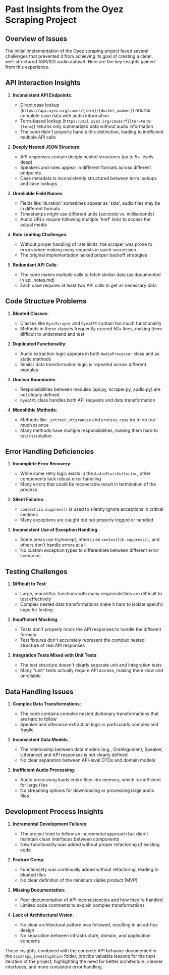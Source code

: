 # Past Insights from the Oyez Scraping Project

## Overview of Issues

The initial implementation of the Oyez scraping project faced several challenges that prevented it from achieving its goal of creating a clean, well-structured ASR/SID audio dataset. Here are the key insights gained from this experience.

## API Interaction Insights

1. **Inconsistent API Endpoints**:

   - Direct case lookup (`https://api.oyez.org/cases/{term}/{docket_number}`) returns complete case data with audio information
   - Term-based lookup (`https://api.oyez.org/cases?filter=term:{term}`) returns only summarized data without audio information
   - The code didn't properly handle this distinction, leading to inefficient multiple API calls

2. **Deeply Nested JSON Structure**:

   - API responses contain deeply nested structures (up to 5+ levels deep)
   - Speakers and roles appear in different formats across different endpoints
   - Case metadata is inconsistently structured between term lookups and case lookups

3. **Unreliable Field Names**:

   - Fields like 'duration' sometimes appear as 'size', audio files may be in different formats
   - Timestamps might use different units (seconds vs. milliseconds)
   - Audio URLs require following multiple 'href' links to access the actual media

4. **Rate Limiting Challenges**:

   - Without proper handling of rate limits, the scraper was prone to errors when making many requests in quick succession
   - The original implementation lacked proper backoff strategies

5. **Redundant API Calls**:
   - The code makes multiple calls to fetch similar data (as documented in api_notes.md)
   - Each case requires at least two API calls to get all necessary data

## Code Structure Problems

1. **Bloated Classes**:

   - Classes like `OyezScraper` and `OyezAPI` contain too much functionality
   - Methods in these classes frequently exceed 50+ lines, making them difficult to understand and test

2. **Duplicated Functionality**:

   - Audio extraction logic appears in both `AudioProcessor` class and as static methods
   - Similar data transformation logic is repeated across different modules

3. **Unclear Boundaries**:

   - Responsibilities between modules (api.py, scraper.py, audio.py) are not clearly defined
   - `OyezAPI` class handles both API requests and data transformation

4. **Monolithic Methods**:
   - Methods like `_extract_utterances` and `process_case` try to do too much at once
   - Many methods have multiple responsibilities, making them hard to test in isolation

## Error Handling Deficiencies

1. **Incomplete Error Recovery**:

   - While some retry logic exists in the `AudioStatsCollector`, other components lack robust error handling
   - Many errors that could be recoverable result in termination of the process

2. **Silent Failures**:

   - `contextlib.suppress()` is used to silently ignore exceptions in critical sections
   - Many exceptions are caught but not properly logged or handled

3. **Inconsistent Use of Exception Handling**:
   - Some areas use try/except, others use `contextlib.suppress()`, and others don't handle errors at all
   - No custom exception types to differentiate between different error scenarios

## Testing Challenges

1. **Difficult to Test**:

   - Large, monolithic functions with many responsibilities are difficult to test effectively
   - Complex nested data transformations make it hard to isolate specific logic for testing

2. **Insufficient Mocking**:

   - Tests don't properly mock the API responses to handle the different formats
   - Test fixtures don't accurately represent the complex nested structure of real API responses

3. **Integration Tests Mixed with Unit Tests**:
   - The test structure doesn't clearly separate unit and integration tests
   - Many "unit" tests actually require API access, making them slow and unreliable

## Data Handling Issues

1. **Complex Data Transformations**:

   - The code contains complex nested dictionary transformations that are hard to follow
   - Speaker and utterance extraction logic is particularly complex and fragile

2. **Inconsistent Data Models**:

   - The relationship between data models (e.g., OralArgument, Speaker, Utterance) and API responses is not clearly defined
   - No clear separation between API-level DTOs and domain models

3. **Inefficient Audio Processing**:
   - Audio processing loads entire files into memory, which is inefficient for large files
   - No streaming options for downloading or processing large audio files

## Development Process Insights

1. **Incremental Development Failures**:

   - The project tried to follow an incremental approach but didn't maintain clean interfaces between components
   - New functionality was added without proper refactoring of existing code

2. **Feature Creep**:

   - Functionality was continually added without refactoring, leading to bloated files
   - No clear definition of the minimum viable product (MVP)

3. **Missing Documentation**:

   - Poor documentation of API inconsistencies and how they're handled
   - Limited code comments to explain complex transformations

4. **Lack of Architectural Vision**:
   - No clear architectural pattern was followed, resulting in an ad-hoc design
   - No separation between infrastructure, domain, and application concerns

These insights, combined with the concrete API behavior documented in the `docs/api_investigation` folder, provide valuable lessons for the next iteration of the project, highlighting the need for better architecture, cleaner interfaces, and more consistent error handling.
